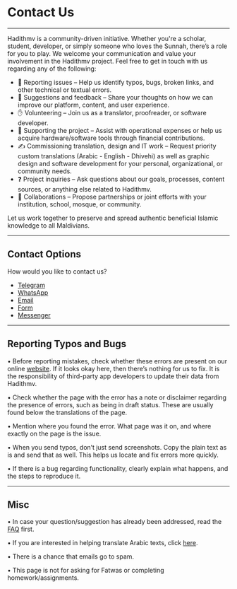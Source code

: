 # Contact Us

---

Hadithmv is a community-driven initiative. Whether you're a scholar, student, developer, or simply someone who loves the Sunnah, there’s a role for you to play. We welcome your communication and value your involvement in the Hadithmv project. Feel free to get in touch with us regarding any of the following:

- 📌 Reporting issues – Help us identify typos, bugs, broken links, and other technical or textual errors.
- 💬 Suggestions and feedback – Share your thoughts on how we can improve our platform, content, and user experience.
- ✋ Volunteering – Join us as a translator, proofreader, or software developer.
- 🌱 Supporting the project – Assist with operational expenses or help us acquire hardware/software tools through financial contributions.
- ✍️ Commissioning translation, design and IT work – Request priority custom translations (Arabic - English - Dhivehi) as well as graphic design and software development for your personal, organizational, or community needs.
- ❓ Project inquiries – Ask questions about our goals, processes, content sources, or anything else related to Hadithmv.
- 🤝 Collaborations – Propose partnerships or joint efforts with your institution, school, mosque, or community.

Let us work together to preserve and spread authentic beneficial Islamic knowledge to all Maldivians.

---

## Contact Options

How would you like to contact us?

- [Telegram](https://t.me/ashraafmv)
- [WhatsApp](https://wa.me/qr/FJFBCPFQXUBKJ1)
- [Email](mailto:yahyasdadmv@gmail.com)
- [Form](https://docs.google.com/forms/d/e/1FAIpQLSe8E1vOW0SmVESYCiYMT2VpZWMAfHiISXrcexm1t1NEdl-_iA/viewform)
- [Messenger](http://m.me/hadithmvOfficial)

---

## Reporting Typos and Bugs

• Before reporting mistakes, check whether these errors are present on our online [website](https://hadithmv.github.io/books/index.html). If it looks okay here, then there’s nothing for us to fix. It is the responsibility of third-party app developers to update their data from Hadithmv.

• Check whether the page with the error has a note or disclaimer regarding the presence of errors, such as being in draft status. These are usually found below the translations of the page.

• Mention where you found the error. What page was it on, and where exactly on the page is the issue.

• When you send typos, don’t just send screenshots. Copy the plain text as is and send that as well. This helps us locate and fix errors more quickly.

• If there is a bug regarding functionality, clearly explain what happens, and the steps to reproduce it.

---

## Misc

• In case your question/suggestion has already been addressed, read the [FAQ](FAQ.html) first.

• If you are interested in helping translate Arabic texts, click [here](https://hadithmv.github.io/page/supportHadithmv.html).

• There is a chance that emails go to spam.

• This page is not for asking for Fatwas or completing homework/assignments.
